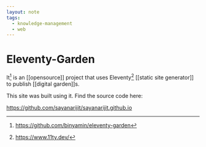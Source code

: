 ```yaml
---
layout: note
tags:
  - knowledge-management
  - web
---
```


# Eleventy-Garden

It[^1] is an [[opensource]] project that uses Eleventy[^2] [[static site generator]] to publish [[digital garden]]s.

This site was built using it. Find the source code here:

https://github.com/sayanarijit/sayanarijit.github.io

[^1]: https://github.com/binyamin/eleventy-garden
[^2]: https://www.11ty.dev/
